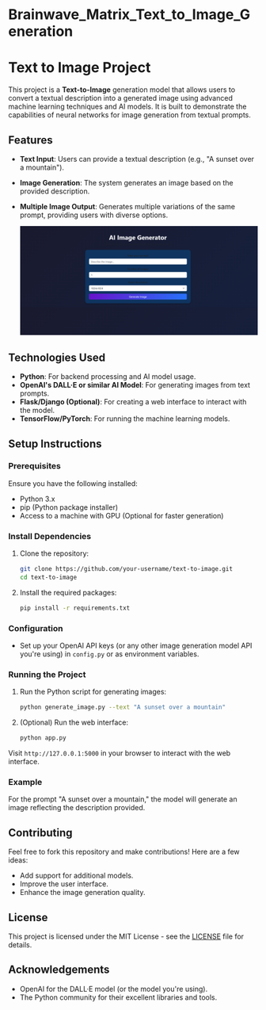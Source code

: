 # Brainwave_Matrix_Text_to_Image_Generation
# Text to Image Project

This project is a **Text-to-Image** generation model that allows users to convert a textual description into a generated image using advanced machine learning techniques and AI models. It is built to demonstrate the capabilities of neural networks for image generation from textual prompts.

## Features
- **Text Input**: Users can provide a textual description (e.g., "A sunset over a mountain").
- **Image Generation**: The system generates an image based on the provided description.
- **Multiple Image Output**: Generates multiple variations of the same prompt, providing users with diverse options.

  ![Text to Image Example](ui.png)
  
## Technologies Used
- **Python**: For backend processing and AI model usage.
- **OpenAI's DALL·E or similar AI Model**: For generating images from text prompts.
- **Flask/Django (Optional)**: For creating a web interface to interact with the model.
- **TensorFlow/PyTorch**: For running the machine learning models.
  
## Setup Instructions

### Prerequisites
Ensure you have the following installed:
- Python 3.x
- pip (Python package installer)
- Access to a machine with GPU (Optional for faster generation)

### Install Dependencies

1. Clone the repository:
    ```bash
    git clone https://github.com/your-username/text-to-image.git
    cd text-to-image
    ```

2. Install the required packages:
    ```bash
    pip install -r requirements.txt
    ```

### Configuration
- Set up your OpenAI API keys (or any other image generation model API you're using) in `config.py` or as environment variables.

### Running the Project
1. Run the Python script for generating images:
    ```bash
    python generate_image.py --text "A sunset over a mountain"
    ```

2. (Optional) Run the web interface:
    ```bash
    python app.py
    ```

Visit `http://127.0.0.1:5000` in your browser to interact with the web interface.

### Example
For the prompt "A sunset over a mountain," the model will generate an image reflecting the description provided.

## Contributing
Feel free to fork this repository and make contributions! Here are a few ideas:
- Add support for additional models.
- Improve the user interface.
- Enhance the image generation quality.

## License
This project is licensed under the MIT License - see the [LICENSE](LICENSE) file for details.

## Acknowledgements
- OpenAI for the DALL·E model (or the model you're using).
- The Python community for their excellent libraries and tools.
  
